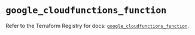 # `google_cloudfunctions_function`

Refer to the Terraform Registry for docs: [`google_cloudfunctions_function`](https://registry.terraform.io/providers/hashicorp/google/5.43.0/docs/resources/cloudfunctions_function).
